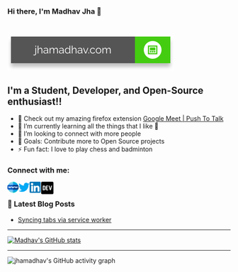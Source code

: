 ### Hi there, I'm Madhav Jha 👋
<br>

[![Website](./media/website.svg)](https://jhamadhav.com) 


## I'm a Student, Developer, and Open-Source enthusiast!!

- 🔭 Check out my amazing firefox extension [Google Meet | Push To Talk](https://addons.mozilla.org/en-US/firefox/addon/google-push-to-talk/)
- 🌱 I’m currently learning all the things that I like 🤣
- 👯 I’m looking to connect with more people
- 🥅 Goals: Contribute more to Open Source projects
- ⚡ Fun fact: I love to play chess and badminton <br>


### Connect with me:

[<img align="left" alt="jhamadhav.com" width="25px" src="./media/logos/website.svg" />](https://jhamadhav.com)
[<img align="left" alt="jhamadhav28 | Twitter" width="25px" src="./media/logos/twitter.svg" />](https://twitter.com/jhamadhav28)
[<img align="left" alt="jhamadhav | LinkedIn" width="25px" src="./media/logos/linkedin.svg" />](https://www.linkedin.com/in/jhamadhav/)
[<img align="left" alt="jhamadhav | LinkedIn" width="30px" src="./media/logos/dev.svg" />](https://dev.to/jhamadhav/) <br>


### 📕 Latest Blog Posts

<!-- BLOG-POST-LIST:START -->
- [Syncing tabs via service worker](https://dev.to/jhamadhav/syncing-tabs-via-service-worker-ep7)
<!-- BLOG-POST-LIST:END -->

---

[![Madhav's GitHub stats](https://github-readme-stats.vercel.app/api?username=jhamadhav&bg_color=172030&title_color=00FFFF&show_icons=true&hide_border=true&text_color=fff&icon_color=E0FFFF)](https://github.com/anuraghazra/github-readme-stats)

---

![jhamadhav's GitHub activity graph](https://activity-graph.herokuapp.com/graph?username=jhamadhav&theme=rogue&hide_border=true&area=true)
